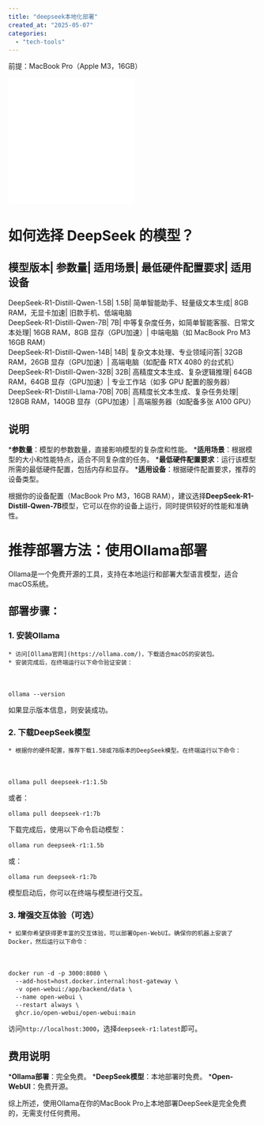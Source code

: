 ```yaml
---
title: "deepseek本地化部署"
created_at: "2025-05-07"
categories:
  - "tech-tools"
---
```


前提：MacBook Pro（Apple M3，16GB）

![](/assets/images/deepseekben-di-hua-bu-shu/image_21.png)

# 如何选择 DeepSeek 的模型？

模型版本| 参数量| 适用场景| 最低硬件配置要求| 适用设备  
---
DeepSeek-R1-Distill-Qwen-1.5B| 1.5B| 简单智能助手、轻量级文本生成| 8GB RAM，无显卡加速| 旧款手机、低端电脑  
DeepSeek-R1-Distill-Qwen-7B| 7B| 中等复杂度任务，如简单智能客服、日常文本处理| 16GB RAM，8GB 显存（GPU加速）| 中端电脑（如 MacBook Pro M3 16GB RAM）  
DeepSeek-R1-Distill-Qwen-14B| 14B| 复杂文本处理、专业领域问答| 32GB RAM，26GB 显存（GPU加速）| 高端电脑（如配备 RTX 4080 的台式机）  
DeepSeek-R1-Distill-Qwen-32B| 32B| 高精度文本生成、复杂逻辑推理| 64GB RAM，64GB 显存（GPU加速）| 专业工作站（如多 GPU 配置的服务器）  
DeepSeek-R1-Distill-Llama-70B| 70B| 高精度长文本生成、复杂任务处理| 128GB RAM，140GB 显存（GPU加速）| 高端服务器（如配备多张 A100 GPU）  
  
## 说明

  ***参数量**：模型的参数数量，直接影响模型的复杂度和性能。
  ***适用场景**：根据模型的大小和性能特点，适合不同复杂度的任务。
  ***最低硬件配置要求**：运行该模型所需的最低硬件配置，包括内存和显存。
  ***适用设备**：根据硬件配置要求，推荐的设备类型。

根据你的设备配置（MacBook Pro M3，16GB RAM），建议选择**DeepSeek-R1-Distill-Qwen-7B**模型，它可以在你的设备上运行，同时提供较好的性能和准确性。

# 推荐部署方法：使用Ollama部署

Ollama是一个免费开源的工具，支持在本地运行和部署大型语言模型，适合macOS系统。

## 部署步骤：

### 1\. 安装Ollama

    * 访问[Ollama官网](https://ollama.com/)，下载适合macOS的安装包。
    * 安装完成后，在终端运行以下命令验证安装：

    
    
    ollama --version

如果显示版本信息，则安装成功。

### 2\. 下载DeepSeek模型

    * 根据你的硬件配置，推荐下载1.5B或7B版本的DeepSeek模型。在终端运行以下命令：

    
    
    ollama pull deepseek-r1:1.5b

或者：
    
    
    ollama pull deepseek-r1:7b

下载完成后，使用以下命令启动模型：
    
    
    ollama run deepseek-r1:1.5b

或：
    
    
    ollama run deepseek-r1:7b

模型启动后，你可以在终端与模型进行交互。

### 3\. 增强交互体验（可选）

    * 如果你希望获得更丰富的交互体验，可以部署Open-WebUI。确保你的机器上安装了Docker，然后运行以下命令：

    
    
    docker run -d -p 3000:8080 \
      --add-host=host.docker.internal:host-gateway \
      -v open-webui:/app/backend/data \
      --name open-webui \
      --restart always \
      ghcr.io/open-webui/open-webui:main

访问`http://localhost:3000`，选择`deepseek-r1:latest`即可。

## 费用说明

  ***Ollama部署**：完全免费。
  ***DeepSeek模型**：本地部署时免费。
  ***Open-WebUI**：免费开源。

综上所述，使用Ollama在你的MacBook Pro上本地部署DeepSeek是完全免费的，无需支付任何费用。
